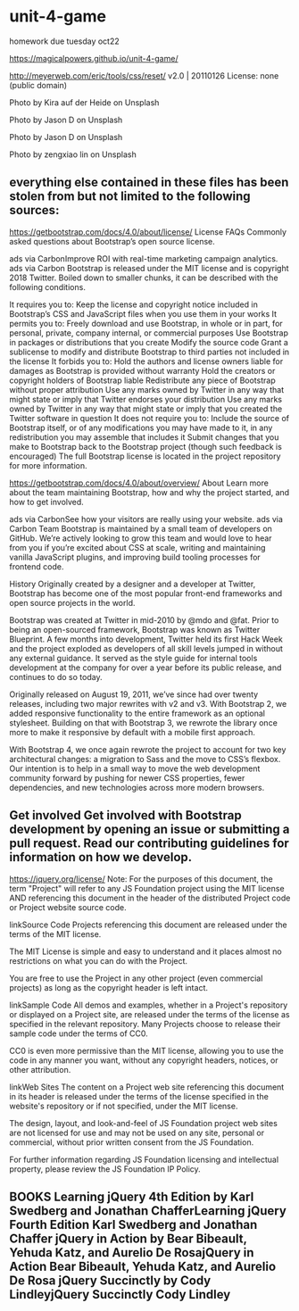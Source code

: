 # unit-4-game
homework due tuesday oct22

https://magicalpowers.github.io/unit-4-game/

http://meyerweb.com/eric/tools/css/reset/ 
   v2.0 | 20110126
   License: none (public domain)

Photo by Kira auf der Heide on Unsplash

Photo by Jason D on Unsplash

Photo by Jason D on Unsplash

Photo by zengxiao lin on Unsplash


everything else contained in these files has been stolen from but not limited to the following sources:
-------------------------------
https://getbootstrap.com/docs/4.0/about/license/
License FAQs
Commonly asked questions about Bootstrap’s open source license.

ads via CarbonImprove ROI with real-time marketing campaign analytics.
ads via Carbon
Bootstrap is released under the MIT license and is copyright 2018 Twitter. Boiled down to smaller chunks, it can be described with the following conditions.

It requires you to:
Keep the license and copyright notice included in Bootstrap’s CSS and JavaScript files when you use them in your works
It permits you to:
Freely download and use Bootstrap, in whole or in part, for personal, private, company internal, or commercial purposes
Use Bootstrap in packages or distributions that you create
Modify the source code
Grant a sublicense to modify and distribute Bootstrap to third parties not included in the license
It forbids you to:
Hold the authors and license owners liable for damages as Bootstrap is provided without warranty
Hold the creators or copyright holders of Bootstrap liable
Redistribute any piece of Bootstrap without proper attribution
Use any marks owned by Twitter in any way that might state or imply that Twitter endorses your distribution
Use any marks owned by Twitter in any way that might state or imply that you created the Twitter software in question
It does not require you to:
Include the source of Bootstrap itself, or of any modifications you may have made to it, in any redistribution you may assemble that includes it
Submit changes that you make to Bootstrap back to the Bootstrap project (though such feedback is encouraged)
The full Bootstrap license is located in the project repository for more information.

https://getbootstrap.com/docs/4.0/about/overview/
About
Learn more about the team maintaining Bootstrap, how and why the project started, and how to get involved.

ads via CarbonSee how your visitors are really using your website.
ads via Carbon
Team
Bootstrap is maintained by a small team of developers on GitHub. We’re actively looking to grow this team and would love to hear from you if you’re excited about CSS at scale, writing and maintaining vanilla JavaScript plugins, and improving build tooling processes for frontend code.

History
Originally created by a designer and a developer at Twitter, Bootstrap has become one of the most popular front-end frameworks and open source projects in the world.

Bootstrap was created at Twitter in mid-2010 by @mdo and @fat. Prior to being an open-sourced framework, Bootstrap was known as Twitter Blueprint. A few months into development, Twitter held its first Hack Week and the project exploded as developers of all skill levels jumped in without any external guidance. It served as the style guide for internal tools development at the company for over a year before its public release, and continues to do so today.

Originally released on August 19, 2011, we’ve since had over twenty releases, including two major rewrites with v2 and v3. With Bootstrap 2, we added responsive functionality to the entire framework as an optional stylesheet. Building on that with Bootstrap 3, we rewrote the library once more to make it responsive by default with a mobile first approach.

With Bootstrap 4, we once again rewrote the project to account for two key architectural changes: a migration to Sass and the move to CSS’s flexbox. Our intention is to help in a small way to move the web development community forward by pushing for newer CSS properties, fewer dependencies, and new technologies across more modern browsers.

Get involved
Get involved with Bootstrap development by opening an issue or submitting a pull request. Read our contributing guidelines for information on how we develop.
------------------------------
https://jquery.org/license/
Note: For the purposes of this document, the term "Project" will refer to any JS Foundation project using the MIT license AND referencing this document in the header of the distributed Project code or Project website source code.

linkSource Code
Projects referencing this document are released under the terms of the MIT license.

The MIT License is simple and easy to understand and it places almost no restrictions on what you can do with the Project.

You are free to use the Project in any other project (even commercial projects) as long as the copyright header is left intact.

linkSample Code
All demos and examples, whether in a Project's repository or displayed on a Project site, are released under the terms of the license as specified in the relevant repository. Many Projects choose to release their sample code under the terms of CC0.

CC0 is even more permissive than the MIT license, allowing you to use the code in any manner you want, without any copyright headers, notices, or other attribution.

linkWeb Sites
The content on a Project web site referencing this document in its header is released under the terms of the license specified in the website's repository or if not specified, under the MIT license.

The design, layout, and look-and-feel of JS Foundation project web sites are not licensed for use and may not be used on any site, personal or commercial, without prior written consent from the JS Foundation.

For further information regarding JS Foundation licensing and intellectual property, please review the JS Foundation IP Policy.

BOOKS
Learning jQuery 4th Edition by Karl Swedberg and Jonathan ChafferLearning jQuery Fourth Edition
Karl Swedberg and Jonathan Chaffer
jQuery in Action by Bear Bibeault, Yehuda Katz, and Aurelio De RosajQuery in Action
Bear Bibeault, Yehuda Katz, and Aurelio De Rosa
jQuery Succinctly by Cody LindleyjQuery Succinctly
Cody Lindley
----------------------------------
